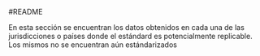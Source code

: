 #README 

En esta sección se encuentran los datos obtenidos en cada una de las jurisdicciones o países donde el estándard es potencialmente replicable. Los mismos no se encuentran aún estándarizados
